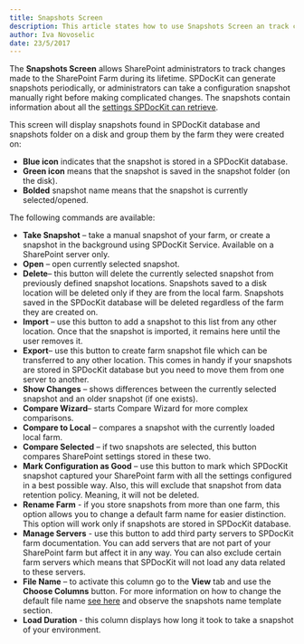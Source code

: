 ```yaml
---
title: Snapshots Screen
description: This article states how to use Snapshots Screen an track changes made to your SharePoint farm during its lifetime.
author: Iva Novoselic
date: 23/5/2017
---
```

The __Snapshots Screen__ allows SharePoint administrators to track changes made to the SharePoint Farm during its lifetime. SPDocKit can generate snapshots periodically, or administrators can take a configuration snapshot manually right before making complicated changes. The snapshots contain information about all the [settings SPDocKit can retrieve](#internal/how-to/sharepoint-farm-snapshots/manual-snapshots).

This screen will display snapshots found in SPDocKit database and snapshots folder on a disk and group them by the farm they were created on:
* __Blue icon__ indicates that the snapshot is stored in a SPDocKit database. 
* __Green icon__ means that the snapshot is saved in the snapshot folder (on the disk).
* __Bolded__ snapshot name means that the snapshot is currently selected/opened. 

The following commands are available:

* __Take Snapshot__ – take a manual snapshot of your farm, or create a snapshot in the background using SPDocKit Service. Available on a SharePoint server only.
* __Open__ – open currently selected snapshot.
* __Delete__– this button will delete the currently selected snapshot from previously defined snapshot locations. Snapshots saved to a disk location will be deleted only if they are from the local farm. Snapshots saved in the SPDocKit database will be deleted regardless of the farm they are created on.
* __Import__ – use this button to add a snapshot to this list from any other location. Once that the snapshot is imported, it remains here until the user removes it.
* __Export__– use this button to create farm snapshot file which can be transferred to any other location. This comes in handy if your snapshots are stored in SPDocKit database but you need to move them from one server to another.
* __Show Changes__ – shows differences between the currently selected snapshot and an older snapshot (if one exists).
* __Compare Wizard__– starts Compare Wizard for more complex comparisons.
* __Compare to Local__ – compares a snapshot with the currently loaded local farm.
* __Compare Selected__  – if two snapshots are selected, this button compares SharePoint settings stored in these two.
* __Mark Configuration as Good__ – use this button to mark which SPDocKit snapshot captured your SharePoint farm with all the settings configured in a best possible way. Also, this will exclude that snapshot from data retention policy. Meaning, it will not be deleted.
* __Rename Farm__ - if you store snapshots from more than one farm, this option allows you to change a default farm name for easier distinction. This option will work only if snapshots are stored in SPDocKit database.
* __Manage Servers__ - use this button to add third party servers to SPDocKit farm documentation. You can add servers that are not part of your SharePoint farm but affect it in any way. You can also exclude certain farm servers which means that SPDocKit will not load any data related to these servers.
* __File Name__ – to activate this column go to the __View__ tab and use the __Choose Columns__ button. For more information on how to change the default file name [see here](#internal/get-to-know-spdockit/backstage-screen/options-wizard#snapshot-options) and observe the snapshots name template section.
* __Load Duration__ - this column displays how long it took to take a snapshot of your environment.
